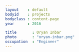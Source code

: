 ```yaml
---
layout    : default
bodyid    : projects
bodyclass : content-page
year      : 2016

title       : Oryan Inbar
photo       : "oryan-inbar.png"
occupation  : "Engineer"
---
```

